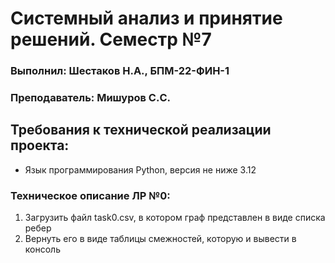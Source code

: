 # Системный анализ и принятие решений. Семестр №7
### Выполнил: Шестаков Н.А., БПМ-22-ФИН-1
### Преподаватель: Мишуров С.C.

## Требования к технической реализации проекта:
- Язык программирования Python, версия не ниже 3.12

### Техническое описание ЛР №0:
1. Загрузить файл task0.csv, в котором граф представлен в виде списка ребер
2. Вернуть его в виде таблицы смежностей, которую и вывести в консоль
